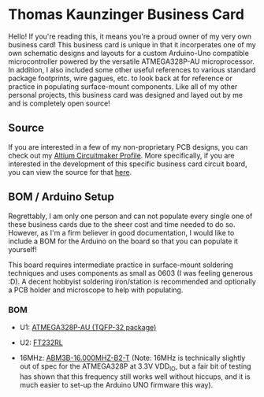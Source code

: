 # Thomas Kaunzinger Business Card

Hello! If you're reading this, it means you're a proud owner of my very own business card! This business card is unique in that it incorperates one of my own schematic designs and layouts for a custom Arduino-Uno compatible microcontroller powered by the versatile ATMEGA328P-AU microprocessor. In addition, I also included some other useful references to various standard package footprints, wire gagues, etc. to look back at for reference or practice in populating surface-mount components. Like all of my other personal projects, this business card was designed and layed out by me and is completely open source!

## Source

If you are interested in a few of my non-proprietary PCB designs, you can check out my [Altium Circuitmaker Profile](https://circuitmaker.com/Projects#/thomas%20kaunzinger/7//1 "Circuitmaker Profile"). More specifically, if you are interested in the development of this specific business card circuit board, you can view the source for that [here](https://circuitmaker.com/Projects/Details/Thomas-Kaunzinger-2/Thomas-Kaunzinger-Business-Card "Business Card").

## BOM / Arduino Setup

Regrettably, I am only one person and can not populate every single one of these business cards due to the sheer cost and time needed to do so. However, as I'm a firm believer in good documentation, I would like to include a BOM for the Arduino on the board so that you can populate it yourself!

This board requires intermediate practice in surface-mount soldering techniques and uses components as small as 0603 (I was feeling generous :D). A decent hobbyist soldering iron/station is recommended and optionally a PCB holder and microscope to help with populating.

### BOM

- U1: [ATMEGA328P-AU (TQFP-32 package)](https://www.digikey.com/product-detail/en/microchip-technology/ATMEGA328P-AUR/ATMEGA328P-AURCT-ND/3789455 "Microprocessor")

- U2: [FT232RL](https://www.digikey.com/product-detail/en/ftdi-future-technology-devices-international-ltd/FT232RL-REEL/768-1007-1-ND/1836402 "USB Controller")

- 16MHz: [ABM3B-16.000MHZ-B2-T](https://www.digikey.com/product-detail/en/abracon-llc/ABM3B-16.000MHZ-B2-T/535-9122-1-ND/675639 "16MHz Crystal Resonator") (Note: 16MHz is technically slightly out of spec for the ATMEGA328P at 3.3V VDD<sub>IO</sub>, but a fair bit of testing has shown that this frequency still works well without hiccups, and it is much easier to set-up the Arduino UNO firmware this way).

